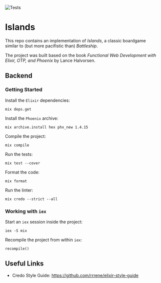 ![Tests](https://github.com/moritzploss/islands/workflows/Tests/badge.svg)

# Islands

This repo contains an implementation of *Islands*, a classic boardgame similar to (but more pacifistic than) *Battleship*.

The project was built based on the book
*Functional Web Development with Elixir, OTP, and Phoenix* by Lance Halvorsen. 

## Backend

### Getting Started

Install the `Elixir` dependencies:

    mix deps.get

Install the `Phoenix` archive:

    mix archive.install hex phx_new 1.4.15

Compile the project:

    mix compile

Run the tests:

    mix test --cover

Format the code:

    mix format

Run the linter:

    mix credo --strict --all

### Working with `iex`

Start an `iex` session inside the project:

    iex -S mix

Recompile the project from within `iex`:

    recompile()

## Useful Links

- Credo Style Guide: https://github.com/rrrene/elixir-style-guide